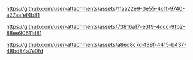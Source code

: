 

https://github.com/user-attachments/assets/1faa22e9-0e55-4c1f-9740-a27aafef4b81



https://github.com/user-attachments/assets/73816a17-e3f9-4dcc-9fb2-88ee90611d81



https://github.com/user-attachments/assets/a8ed8c7d-f39f-4415-b437-48bd84a7e0fd

